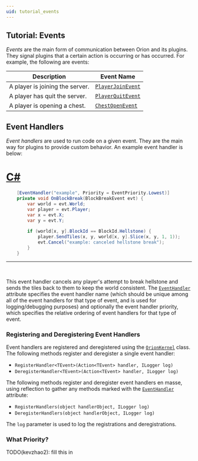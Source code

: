 ```yaml
---
uid: tutorial_events
---
```


## Tutorial: Events

*Events* are the main form of communication between Orion and its plugins. They signal plugins that a certain action is occurring or has occurred. For example, the following are events:

| Description | Event Name |
|-------------|------------|
| A player is joining the server. | [`PlayerJoinEvent`](xref:Orion.Core.Events.Players.PlayerJoinEvent) |
| A player has quit the server. | [`PlayerQuitEvent`](xref:Orion.Core.Events.Players.PlayerQuitEvent) |
| A player is opening a chest. | [`ChestOpenEvent`](xref:Orion.Core.Events.World.Chests.ChestOpenEvent) |

## Event Handlers

*Event handlers* are used to run code on a given event. They are the main way for plugins to provide custom behavior. An example event handler is below:

# [C#](#tab/c-sharp)

```csharp
    [EventHandler("example", Priority = EventPriority.Lowest)]
    private void OnBlockBreak(BlockBreakEvent evt) {
        var world = evt.World;
        var player = evt.Player;
        var x = evt.X;
        var y = evt.Y;
        
        if (world[x, y].BlockId == BlockId.Hellstone) {
            player.SendTiles(x, y, world[x, y].Slice(x, y, 1, 1));
            evt.Cancel("example: canceled hellstone break");
        }
    }

```

***

&nbsp;

This event handler cancels any player's attempt to break hellstone and sends the tiles back to them to keep the world consistent. The [`EventHandler`](xref:Orion.Core.Framework.EventHandlerAttribute) attribute specifies the event handler name (which should be unique among all of the event handlers for that type of event, and is used for logging/debugging purposes) and optionally the event handler priority, which specifies the relative ordering of event handlers for that type of event.

### Registering and Deregistering Event Handlers

Event handlers are registered and deregistered using the [`OrionKernel`](xref:Orion.Core.OrionKernel) class. The following methods register and deregister a single event handler:

* `RegisterHandler<TEvent>(Action<TEvent> handler, ILogger log)`
* `DeregisterHandler<TEvent>(Action<TEvent> handler, ILogger log)`

The following methods register and deregister event handlers en masse, using reflection to gather any methods marked with the [`EventHandler`](xref:Orion.Core.Framework.EventHandlerAttribute) attribute:

* `RegisterHandlers(object handlerObject, ILogger log)`
* `DeregisterHandlers(object handlerObject, ILogger log)`

The `log` parameter is used to log the registrations and deregistrations.

### What Priority?

TODO(kevzhao2): fill this in
